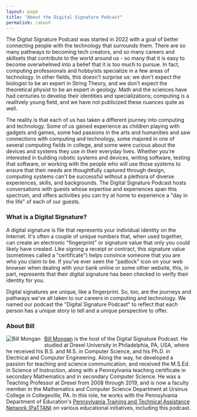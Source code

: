 ```yaml
---
layout: page
title: "About the Digital Signature Podcast"
permalink: /about
---
```


The Digital Signature Podcast was started in 2022 with a goal of better connecting people with the technology that surrounds them.  There are so many pathways to becoming tech creators, and so many careers and skillsets that contribute to the world around us - so many that it is easy to become overwhelmed into a belief that it is too much to pursue.  In fact, computing professionals and hobbyists specialize in a few areas of technology.  In other fields, this doesn't surprise us: we don't expect the biologist to be an expert in String Theory, and we don't expect the theoretical physist to be an expert in geology.  Math and the sciences have had centuries to develop their identities and specializations; computing is a realitvely young field, and we have not publicized these nuances quite as well.  

The reality is that each of us has taken a different journey into computing and technology.  Some of us gained experience as children playing with gadgets and games, some had passions in the arts and humanities and saw connections with computing and technology, some majored in one of several computing fields in college, and some were curious about the devices and systems they use in their everyday lives.  Whether you're interested in building robotic systems and devices, writing software, testing that software, or working with the people who will use those systems to ensure that their needs are thoughtfully captured through design, computing systems can't be successful without a plethora of diverse experiences, skills, and backgrounds.  The Digital Signature Podcast hosts conversations with guests whose expertise and experiences span this spectrum, and offers activities you can try at home to experience a "day in the life" of each of our guests.

### What is a Digital Signature?
A digital signature is file that represents your individual identity on the Internet.  It's often a couple of unique numbers that, when used together, can create an electronic "fingerprint" or signature value that only you could likely have created.  Like signing a receipt or contract, this signature value (sometimes called a "certificate") helps convince someone that you are who you claim to be.  If you've ever seen the "padlock" icon on your web browser when dealing with your bank online or some other website, this, in part, represents that their digital signature has been checked to verify their identity for you.

Digital signatures are unique, like a fingerprint.  So, too, are the journeys and pathways we've all taken to our careers in computing and technology.  We named our podcast the "Digital Signature Podcast" to reflect that each person has a unique story to tell and a unique perspective to offer.

### About Bill

<img style="float: left; padding: 0px 10px 5px 0px;" src="https://www.billmongan.com/images/profile.png" alt="Bill Mongan">

[Bill Mongan](http://www.billmongan.com) is the host of the Digital Signature Podcast.  He studied at Drexel University in Philadelphia, PA, USA, where he received his B.S. and M.S. in Computer Science, and his Ph.D. in Electrical and Computer Engineering.  Along the way, he developed a passion for teaching and science communication, and received the M.S.Ed. in Science of Instruction, along with a Pennsylvania teaching certificate in secondary Mathematics and in secondary Computer Science.  He was a Teaching Professor at Drexel from 2008 through 2019, and is now a faculty member in the Mathematics and Computer Science Department at Ursinus College in Collegeville, PA.  In this role, he works with the Pennsylvania Department of Education's [Pennsylvania Training and Technical Assistance Network (PaTTAN)](https://www.pattan.net/) on various educational initiatives, including this podcast.